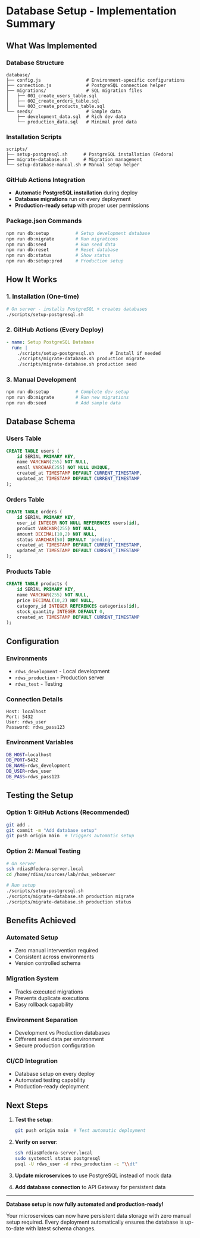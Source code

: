 # Database Setup - Implementation Summary

## **What Was Implemented**

### **Database Structure**
```
database/
├── config.js                 # Environment-specific configurations
├── connection.js             # PostgreSQL connection helper
├── migrations/               # SQL migration files
│   ├── 001_create_users_table.sql
│   ├── 002_create_orders_table.sql
│   └── 003_create_products_table.sql
└── seeds/                    # Sample data
    ├── development_data.sql  # Rich dev data
    └── production_data.sql   # Minimal prod data
```

### **Installation Scripts**
```
scripts/
├── setup-postgresql.sh      # PostgreSQL installation (Fedora)
├── migrate-database.sh      # Migration management
└── setup-database-manual.sh # Manual setup helper
```

### **GitHub Actions Integration**
- **Automatic PostgreSQL installation** during deploy
- **Database migrations** run on every deployment
- **Production-ready setup** with proper user permissions

### **Package.json Commands**
```bash
npm run db:setup          # Setup development database
npm run db:migrate        # Run migrations
npm run db:seed           # Run seed data
npm run db:reset          # Reset database
npm run db:status         # Show status
npm run db:setup:prod     # Production setup
```

## **How It Works**

### **1. Installation (One-time)**
```bash
# On server - installs PostgreSQL + creates databases
./scripts/setup-postgresql.sh
```

### **2. GitHub Actions (Every Deploy)**
```yaml
- name: Setup PostgreSQL Database
  run: |
    ./scripts/setup-postgresql.sh      # Install if needed
    ./scripts/migrate-database.sh production migrate
    ./scripts/migrate-database.sh production seed
```

### **3. Manual Development**
```bash
npm run db:setup          # Complete dev setup
npm run db:migrate        # Run new migrations
npm run db:seed           # Add sample data
```

## **Database Schema**

### **Users Table**
```sql
CREATE TABLE users (
    id SERIAL PRIMARY KEY,
    name VARCHAR(255) NOT NULL,
    email VARCHAR(255) NOT NULL UNIQUE,
    created_at TIMESTAMP DEFAULT CURRENT_TIMESTAMP,
    updated_at TIMESTAMP DEFAULT CURRENT_TIMESTAMP
);
```

### **Orders Table**
```sql
CREATE TABLE orders (
    id SERIAL PRIMARY KEY,
    user_id INTEGER NOT NULL REFERENCES users(id),
    product VARCHAR(255) NOT NULL,
    amount DECIMAL(10,2) NOT NULL,
    status VARCHAR(50) DEFAULT 'pending',
    created_at TIMESTAMP DEFAULT CURRENT_TIMESTAMP,
    updated_at TIMESTAMP DEFAULT CURRENT_TIMESTAMP
);
```

### **Products Table**
```sql
CREATE TABLE products (
    id SERIAL PRIMARY KEY,
    name VARCHAR(255) NOT NULL,
    price DECIMAL(10,2) NOT NULL,
    category_id INTEGER REFERENCES categories(id),
    stock_quantity INTEGER DEFAULT 0,
    created_at TIMESTAMP DEFAULT CURRENT_TIMESTAMP
);
```

## **Configuration**

### **Environments**
- `rdws_development` - Local development
- `rdws_production` - Production server
- `rdws_test` - Testing

### **Connection Details**
```
Host: localhost
Port: 5432
User: rdws_user
Password: rdws_pass123
```

### **Environment Variables**
```bash
DB_HOST=localhost
DB_PORT=5432
DB_NAME=rdws_development
DB_USER=rdws_user
DB_PASS=rdws_pass123
```

## **Testing the Setup**

### **Option 1: GitHub Actions (Recommended)**
```bash
git add .
git commit -m "Add database setup"
git push origin main  # Triggers automatic setup
```

### **Option 2: Manual Testing**
```bash
# On server
ssh rdias@fedora-server.local
cd /home/rdias/sources/lab/rdws_webserver

# Run setup
./scripts/setup-postgresql.sh
./scripts/migrate-database.sh production migrate
./scripts/migrate-database.sh production status
```

## **Benefits Achieved**

### **Automated Setup**
- Zero manual intervention required
- Consistent across environments
- Version controlled schema

### **Migration System**
- Tracks executed migrations
- Prevents duplicate executions
- Easy rollback capability

### **Environment Separation**
- Development vs Production databases
- Different seed data per environment
- Secure production configuration

### **CI/CD Integration**
- Database setup on every deploy
- Automated testing capability
- Production-ready deployment

## **Next Steps**

1. **Test the setup**:
   ```bash
   git push origin main  # Test automatic deployment
   ```

2. **Verify on server**:
   ```bash
   ssh rdias@fedora-server.local
   sudo systemctl status postgresql
   psql -U rdws_user -d rdws_production -c "\\dt"
   ```

3. **Update microservices** to use PostgreSQL instead of mock data

4. **Add database connection** to API Gateway for persistent data

---

**Database setup is now fully automated and production-ready!**

Your microservices can now have persistent data storage with zero manual setup required. Every deployment automatically ensures the database is up-to-date with latest schema changes.
